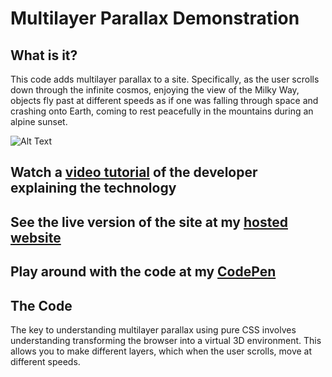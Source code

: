 # Multilayer Parallax Demonstration

## What is it?
This code adds multilayer parallax to a site. Specifically, as the user scrolls down through the infinite cosmos, enjoying the view of the Milky Way, objects fly past at different speeds as if one was falling through space and crashing onto Earth, coming to rest peacefully in the mountains during an alpine sunset.

![Alt Text](https://github.com/BryanLong14/Bryan-Multilayer-Parallax-Demo/blob/master/images/gif.gif)

## Watch a [video tutorial](https://vimeo.com/251192931) of the developer explaining the technology

## See the live version of the site at my [hosted website](https://multilayer-parallax.firebaseapp.com/)

## Play around with the code at my [CodePen](https://codepen.io/BryanLong/pen/ZagjLV)




## The Code
The key to understanding multilayer parallax using pure CSS involves understanding transforming the browser into a virtual 3D environment.
This allows you to make different layers, which when the user scrolls, move at different speeds.
